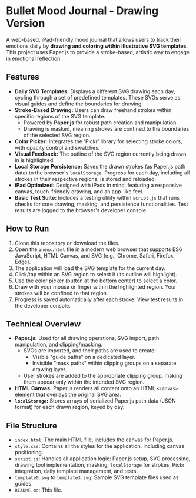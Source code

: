 # Bullet Mood Journal - Drawing Version

A web-based, iPad-friendly mood journal that allows users to track their emotions daily by **drawing and coloring within illustrative SVG templates**. This project uses Paper.js to provide a stroke-based, artistic way to engage in emotional reflection.

## Features

*   **Daily SVG Templates:** Displays a different SVG drawing each day, cycling through a set of predefined templates. These SVGs serve as visual guides and define the boundaries for drawing.
*   **Stroke-Based Drawing:** Users can draw freehand strokes within specific regions of the SVG template.
    *   Powered by **Paper.js** for robust path creation and manipulation.
    *   Drawing is masked, meaning strokes are confined to the boundaries of the selected SVG region.
*   **Color Picker:** Integrates the 'Pickr' library for selecting stroke colors, with opacity control and swatches.
*   **Visual Feedback:** The outline of the SVG region currently being drawn in is highlighted.
*   **Local Storage Persistence:** Saves the drawn strokes (as Paper.js path data) to the browser's `localStorage`. Progress for each day, including all strokes in their respective regions, is stored and reloaded.
*   **iPad Optimized:** Designed with iPads in mind, featuring a responsive canvas, touch-friendly drawing, and an app-like feel.
*   **Basic Test Suite:** Includes a testing utility within `script.js` that runs checks for core drawing, masking, and persistence functionalities. Test results are logged to the browser's developer console.

## How to Run

1.  Clone this repository or download the files.
2.  Open the `index.html` file in a modern web browser that supports ES6 JavaScript, HTML Canvas, and SVG (e.g., Chrome, Safari, Firefox, Edge).
3.  The application will load the SVG template for the current day.
4.  Click/tap within an SVG region to select it (its outline will highlight).
5.  Use the color picker (button at the bottom center) to select a color.
6.  Draw with your mouse or finger within the highlighted region. Your strokes will be confined to that region.
7.  Progress is saved automatically after each stroke. View test results in the developer console.

## Technical Overview

*   **Paper.js:** Used for all drawing operations, SVG import, path manipulation, and clipping/masking.
    *   SVGs are imported, and their paths are used to create:
        *   Visible "guide paths" on a dedicated layer.
        *   Invisible "mask paths" within clipping groups on a separate drawing layer.
    *   User strokes are added to the appropriate clipping group, making them appear only within the intended SVG region.
*   **HTML Canvas:** Paper.js renders all content onto an HTML `<canvas>` element that overlays the original SVG area.
*   **`localStorage`:** Stores arrays of serialized Paper.js path data (JSON format) for each drawn region, keyed by day.

## File Structure

*   `index.html`: The main HTML file, includes the canvas for Paper.js.
*   `style.css`: Contains all the styles for the application, including canvas positioning.
*   `script.js`: Handles all application logic: Paper.js setup, SVG processing, drawing tool implementation, masking, `localStorage` for strokes, Pickr integration, daily template management, and tests.
*   `template0.svg` to `template3.svg`: Sample SVG template files used as guides.
*   `README.md`: This file.
